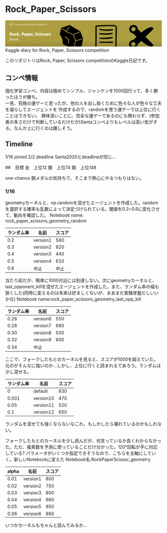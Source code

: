 # Rock_Paper_Scissors
<img src="figure/titlefigure.png">
Kaggle diary for Rock, Paper, Scissors competition

このリポジトリはRock, Paper, Scissors competitionのKaggle日記です。

## コンペ情報
強化学習コンペ、内容は極めてシンプル、ジャンケンを1000回行って、多く勝ったほうが勝ち。<br>
一見、究極の運ゲーと思ったが、他の人を出し抜くために色々な人が色々な工夫を凝らしてエージェントを
作成するので、randomを使う運ゲーでは上位に行くことはできない。
興味深いことに、完全な運ゲーであるのにも関わらず、(参加者の多さだけで判断しているだけだが)Santaコンペよりもレベルは高い気がする。なんか上に行くのは難しそう。

## Timeline
1/16 joined
2/2  deadline
Santa2020とdeadlineが同じ...

##　目標
金　上位12
銀　上位74
銅　上位148

one-chance 銅メダルの気持ちで、そこまで熱心にやるつもりはない。

### 1/16
geometryカーネルと、np.randomを混ぜたエージェントを作成した。randomを選択する確率も乱数によって決定づけられている。閾値を0.2~0.6に変化させて、動向を確認した。
Notebook name: rock_paper_scissors_geometry_random

| ランダム率 | 名前 | スコア |
|----|----|----|
|0.2|version1|560|
|0.3|version2|820|
|0.4|version3|440|
|0.5|version4|610|
|0.6|中止|中止|

当たり前だが、簡単に1000付近には到達しない。次にgeometryカーネルと、last_opponent_killを混ぜたエージェントを作成した。また、ランダム率の幅も狭くした(同時に変えるのは本来は好ましくないが、まあまだ実験序盤だしいいかな)
Notebook name:rock_paper_scissors_geometry_last_opp_kill

| ランダム率 | 名前 | スコア |
|----|----|----|
|0.26|version6|550|
|0.28|version7|680|
|0.30|version8|500|
|0.32|version9|600|
|0.34|中止||

ここで、フォークしたもとのカーネルを見ると、スコアが1000を超えていた。元のがそんなに強いのか...しかし、上位に行くと読まれるであろう。ランダムは少し混ぜる。

| ランダム率 | 名前 | スコア |
|----|----|----|
|0|default|830|
|0.001|version10|470|
|0.05|version11|520|
|0.1|version12|650|

ランダムを混ぜても強くならないなこれ、もしかしたら壊れているのかもしれない。

フォークしたもとのカーネルを少し読んだが、何言っているか良くわからなかった。ただ、複素数を予測に使っていることだけ分かった。120°回転が手に対応している?
パラメータがいくつか指定できそうなので、こちらを主軸にしていく。新しいNotebookに変えた Notebook名:RockPaperScissor_geometry

| alpha | 名前 | スコア |
|----|----|----|
|0.01|version1|800|
|0.02|version2|750|
|0.03|version3|800|
|0.04|version4|660|
|0.05|version5|950|
|0.06|version6|860|

いつかカーネルもちゃんと読んでみるか...